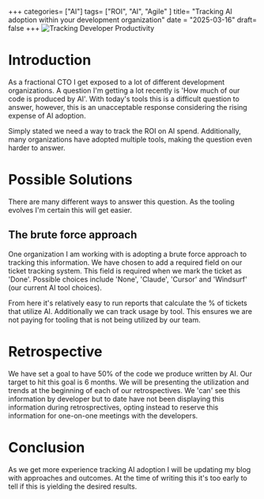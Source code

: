 +++
categories= ["AI"]
tags= ["ROI", "AI", "Agile" ]
title= "Tracking AI adoption within your development organization"
date = "2025-03-16"
draft= false
+++
![Tracking Developer Productivity](https://cdn.thenewstack.io/media/2021/12/7ae791dc-tech-worker-2021-1024x576.jpg)
# Introduction

As a fractional CTO I get exposed to a lot of different development organizations.
A question I'm getting a lot recently is 'How much of our code is produced by AI'.
With today's tools this is a difficult question to answer, however, this is an 
unacceptable response considering the rising expense of AI adoption.

Simply stated we need a way to track the ROI on AI spend.  Additionally, many 
organizations have adopted multiple tools, making the question even harder to
answer.

# Possible Solutions

There are many different ways to answer this question.  As the tooling evolves I'm certain
this will get easier.

## The brute force approach

One organization I am working with is adopting a brute force approach to tracking this
information.  We have chosen to add a required field on our ticket tracking system.  This
field is required when we mark the ticket as 'Done'.  Possible choices include 'None', 'Claude',
'Cursor' and 'Windsurf' (our current AI tool choices).

From here it's relatively easy to run reports that calculate the % of tickets that utilize AI.
Additionally we can track usage by tool.  This ensures we are not paying for tooling that is not
being utilized by our team.

# Retrospective

We have set a goal to have 50% of the code we produce written by AI.  Our target to hit this goal is
6 months.  We will be presenting the utilization and trends at the beginning of each of our retrospectives.
We 'can' see this information by developer but to date have not been displaying this information during
retrosprectives, opting instead to reserve this information for one-on-one meetings with the developers.

# Conclusion

As we get more experience tracking AI adoption I will be updating my blog with approaches and outcomes.
At the time of writing this it's too early to tell if this is yielding the desired results.
